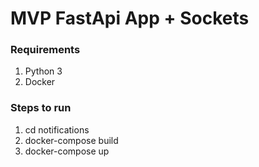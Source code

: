 # MVP FastApi App + Sockets

### Requirements
1. Python 3
2. Docker

### Steps to run
1. cd notifications
1. docker-compose build
2. docker-compose up


